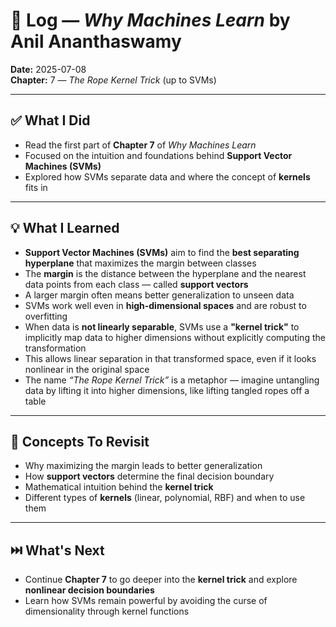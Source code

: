 # 📘 Log — *Why Machines Learn* by Anil Ananthaswamy  
**Date:** 2025-07-08  
**Chapter:** 7 — *The Rope Kernel Trick* (up to SVMs)

---

## ✅ What I Did
- Read the first part of **Chapter 7** of *Why Machines Learn*  
- Focused on the intuition and foundations behind **Support Vector Machines (SVMs)**  
- Explored how SVMs separate data and where the concept of **kernels** fits in  

---

## 💡 What I Learned
- **Support Vector Machines (SVMs)** aim to find the **best separating hyperplane** that maximizes the margin between classes  
- The **margin** is the distance between the hyperplane and the nearest data points from each class — called **support vectors**  
- A larger margin often means better generalization to unseen data  
- SVMs work well even in **high-dimensional spaces** and are robust to overfitting  
- When data is **not linearly separable**, SVMs use a **"kernel trick"** to implicitly map data to higher dimensions without explicitly computing the transformation  
- This allows linear separation in that transformed space, even if it looks nonlinear in the original space  
- The name *“The Rope Kernel Trick”* is a metaphor — imagine untangling data by lifting it into higher dimensions, like lifting tangled ropes off a table  

---

## 🧠 Concepts To Revisit
- Why maximizing the margin leads to better generalization  
- How **support vectors** determine the final decision boundary  
- Mathematical intuition behind the **kernel trick**  
- Different types of **kernels** (linear, polynomial, RBF) and when to use them  

---

## ⏭️ What's Next
- Continue **Chapter 7** to go deeper into the **kernel trick** and explore **nonlinear decision boundaries**  
- Learn how SVMs remain powerful by avoiding the curse of dimensionality through kernel functions
